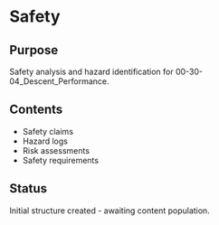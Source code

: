 # Safety

## Purpose
Safety analysis and hazard identification for 00-30-04_Descent_Performance.

## Contents
- Safety claims
- Hazard logs
- Risk assessments
- Safety requirements

## Status
Initial structure created - awaiting content population.
